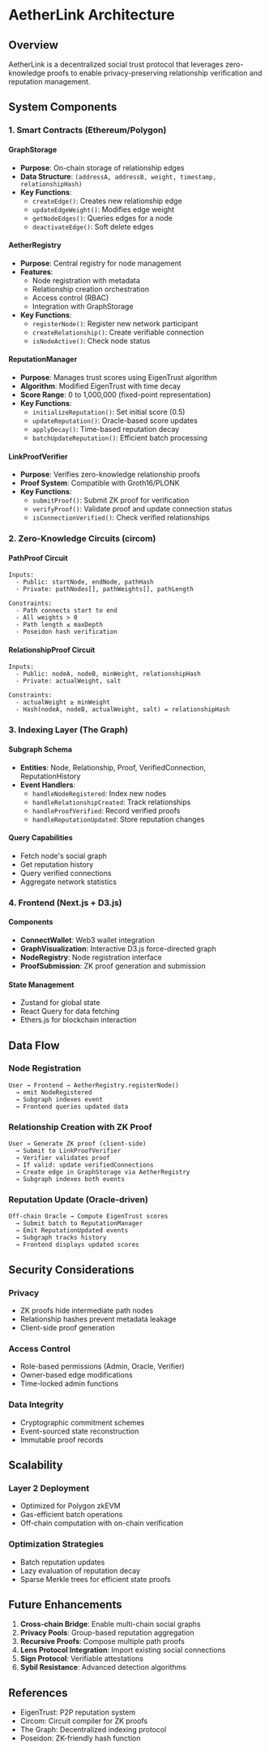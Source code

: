 # AetherLink Architecture

## Overview

AetherLink is a decentralized social trust protocol that leverages zero-knowledge proofs to enable privacy-preserving relationship verification and reputation management.

## System Components

### 1. Smart Contracts (Ethereum/Polygon)

#### GraphStorage
- **Purpose**: On-chain storage of relationship edges
- **Data Structure**: `(addressA, addressB, weight, timestamp, relationshipHash)`
- **Key Functions**:
  - `createEdge()`: Creates new relationship edge
  - `updateEdgeWeight()`: Modifies edge weight
  - `getNodeEdges()`: Queries edges for a node
  - `deactivateEdge()`: Soft delete edges

#### AetherRegistry
- **Purpose**: Central registry for node management
- **Features**:
  - Node registration with metadata
  - Relationship creation orchestration
  - Access control (RBAC)
  - Integration with GraphStorage
- **Key Functions**:
  - `registerNode()`: Register new network participant
  - `createRelationship()`: Create verifiable connection
  - `isNodeActive()`: Check node status

#### ReputationManager
- **Purpose**: Manages trust scores using EigenTrust algorithm
- **Algorithm**: Modified EigenTrust with time decay
- **Score Range**: 0 to 1,000,000 (fixed-point representation)
- **Key Functions**:
  - `initializeReputation()`: Set initial score (0.5)
  - `updateReputation()`: Oracle-based score updates
  - `applyDecay()`: Time-based reputation decay
  - `batchUpdateReputation()`: Efficient batch processing

#### LinkProofVerifier
- **Purpose**: Verifies zero-knowledge relationship proofs
- **Proof System**: Compatible with Groth16/PLONK
- **Key Functions**:
  - `submitProof()`: Submit ZK proof for verification
  - `verifyProof()`: Validate proof and update connection status
  - `isConnectionVerified()`: Check verified relationships

### 2. Zero-Knowledge Circuits (circom)

#### PathProof Circuit
```
Inputs:
  - Public: startNode, endNode, pathHash
  - Private: pathNodes[], pathWeights[], pathLength

Constraints:
  - Path connects start to end
  - All weights > 0
  - Path length ≤ maxDepth
  - Poseidon hash verification
```

#### RelationshipProof Circuit
```
Inputs:
  - Public: nodeA, nodeB, minWeight, relationshipHash
  - Private: actualWeight, salt

Constraints:
  - actualWeight ≥ minWeight
  - Hash(nodeA, nodeB, actualWeight, salt) = relationshipHash
```

### 3. Indexing Layer (The Graph)

#### Subgraph Schema
- **Entities**: Node, Relationship, Proof, VerifiedConnection, ReputationHistory
- **Event Handlers**:
  - `handleNodeRegistered`: Index new nodes
  - `handleRelationshipCreated`: Track relationships
  - `handleProofVerified`: Record verified proofs
  - `handleReputationUpdated`: Store reputation changes

#### Query Capabilities
- Fetch node's social graph
- Get reputation history
- Query verified connections
- Aggregate network statistics

### 4. Frontend (Next.js + D3.js)

#### Components
- **ConnectWallet**: Web3 wallet integration
- **GraphVisualization**: Interactive D3.js force-directed graph
- **NodeRegistry**: Node registration interface
- **ProofSubmission**: ZK proof generation and submission

#### State Management
- Zustand for global state
- React Query for data fetching
- Ethers.js for blockchain interaction

## Data Flow

### Node Registration
```
User → Frontend → AetherRegistry.registerNode()
  → emit NodeRegistered
  → Subgraph indexes event
  → Frontend queries updated data
```

### Relationship Creation with ZK Proof
```
User → Generate ZK proof (client-side)
  → Submit to LinkProofVerifier
  → Verifier validates proof
  → If valid: update verifiedConnections
  → Create edge in GraphStorage via AetherRegistry
  → Subgraph indexes both events
```

### Reputation Update (Oracle-driven)
```
Off-chain Oracle → Compute EigenTrust scores
  → Submit batch to ReputationManager
  → Emit ReputationUpdated events
  → Subgraph tracks history
  → Frontend displays updated scores
```

## Security Considerations

### Privacy
- ZK proofs hide intermediate path nodes
- Relationship hashes prevent metadata leakage
- Client-side proof generation

### Access Control
- Role-based permissions (Admin, Oracle, Verifier)
- Owner-based edge modifications
- Time-locked admin functions

### Data Integrity
- Cryptographic commitment schemes
- Event-sourced state reconstruction
- Immutable proof records

## Scalability

### Layer 2 Deployment
- Optimized for Polygon zkEVM
- Gas-efficient batch operations
- Off-chain computation with on-chain verification

### Optimization Strategies
- Batch reputation updates
- Lazy evaluation of reputation decay
- Sparse Merkle trees for efficient state proofs

## Future Enhancements

1. **Cross-chain Bridge**: Enable multi-chain social graphs
2. **Privacy Pools**: Group-based reputation aggregation
3. **Recursive Proofs**: Compose multiple path proofs
4. **Lens Protocol Integration**: Import existing social connections
5. **Sign Protocol**: Verifiable attestations
6. **Sybil Resistance**: Advanced detection algorithms

## References

- EigenTrust: P2P reputation system
- Circom: Circuit compiler for ZK proofs
- The Graph: Decentralized indexing protocol
- Poseidon: ZK-friendly hash function

